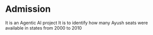 # Admission
It is an Agentic AI project
It is to identify how many Ayush seats were available in states from 2000 to 2010

